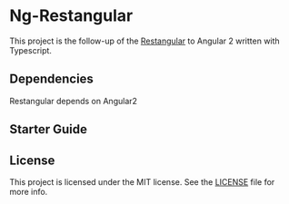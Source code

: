 # Ng-Restangular
This project is the follow-up of the [Restangular](https://github.com/mgonto/restangular/) to Angular 2 written with Typescript.

## Dependencies

Restangular depends on Angular2

## Starter Guide

## License

This project is licensed under the MIT license. See the [LICENSE](LICENSE) file for more info.
